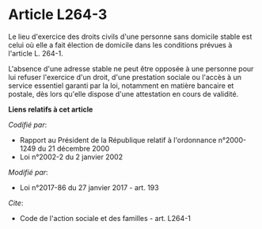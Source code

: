 # Article L264-3

Le lieu d'exercice des droits civils d'une personne sans domicile stable est celui où elle a fait élection de domicile dans
les conditions prévues à l'article L. 264-1. 

L'absence d'une adresse stable ne peut être opposée à une personne pour lui refuser l'exercice d'un droit, d'une prestation
sociale ou l'accès à un service essentiel garanti par la loi, notamment en matière bancaire et postale, dès lors qu'elle
dispose d'une attestation en cours de validité.

**Liens relatifs à cet article**

_Codifié par_:

  - Rapport au Président de la République relatif à l'ordonnance n°2000-1249 du 21 décembre 2000
  - Loi n°2002-2 du 2 janvier 2002

_Modifié par_:

  - Loi n°2017-86 du 27 janvier 2017 - art. 193

_Cite_:

  - Code de l'action sociale et des familles - art. L264-1
